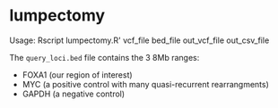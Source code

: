 # lumpectomy

Usage:
Rscript lumpectomy.R' vcf_file bed_file out_vcf_file out_csv_file

The `query_loci.bed` file contains the 3 8Mb ranges:

- FOXA1 (our region of interest)
- MYC (a positive control with many quasi-recurrent rearrangments)
- GAPDH (a negative control)